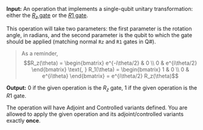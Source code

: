 **Input:** An operation that implements a single-qubit unitary transformation:
either the [$R_z$ gate](https://learn.microsoft.com/qsharp/api/qsharp-lang/microsoft.quantum.intrinsic/rz) or the [$R1$ gate](https://learn.microsoft.com/qsharp/api/qsharp-lang/microsoft.quantum.intrinsic/r1). 

This operation will take two parameters: the first parameter is the rotation angle, in radians, and the second parameter is the qubit to which the gate should be applied (matching normal `Rz` and `R1` gates in Q#).

> As a reminder, $$R_z(\theta) = \begin{bmatrix} e^{-i\theta/2} & 0 \\ 0 & e^{i\theta/2} \end{bmatrix} \text{, } 
R_1(\theta) = \begin{bmatrix} 1 & 0 \\ 0 & e^{i\theta} \end{bmatrix} = e^{i\theta/2} R_z(\theta)$$

**Output:**  0 if the given operation is the $R_z$ gate, 1 if the given operation is the $R1$ gate.

The operation will have Adjoint and Controlled variants defined.
You are allowed to apply the given operation and its adjoint/controlled variants exactly **once**.